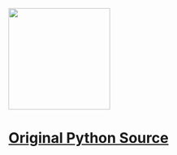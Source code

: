 [<img src="https://raw.githubusercontent.com/oreilly-japan/deep-learning-from-scratch-4/images/deep-learning-from-scratch-4.png" width="200px">](https://www.amazon.co.jp/dp/4873119758)

# [Original Python Source](https://github.com/oreilly-japan/deep-learning-from-scratch-4)
